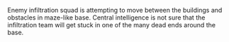 Enemy infiltration squad is attempting to move between the buildings and obstacles in maze-like base.
Central intelligence is not sure that the infiltration team will get stuck in one of the many dead ends around the base.
